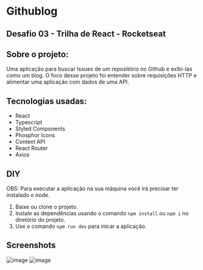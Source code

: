 # Githublog
## Desafio 03 - Trilha de React - Rocketseat

## Sobre o projeto:

Uma aplicação para buscar Issues de um repositório no Github e exibi-las como um blog. O foco desse projeto foi entender sobre requisições HTTP e alimentar uma aplicação com dados de uma API.

## Tecnologias usadas:

- React
- Typescript
- Styled Components
- Phosphor Icons
- Context API
- React Router
- Axios


## DIY

OBS: Para executar a aplicação na sua máquina você irá precisar ter instalado o node.

1. Baixe ou clone o projeto.
2. Instale as dependências usando o comando `npm install` ou `npm i` no diretório do projeto.
3. Use o comando `npm run dev` para inicar a aplicação.

## Screenshots

![image](https://github.com/kauecdev/githublog/assets/61801350/471416f5-dfeb-4385-bfdc-6f7a9e36ce77)
![image](https://github.com/kauecdev/githublog/assets/61801350/398ba5be-91bc-4b82-a4cd-9fae0234618b)


